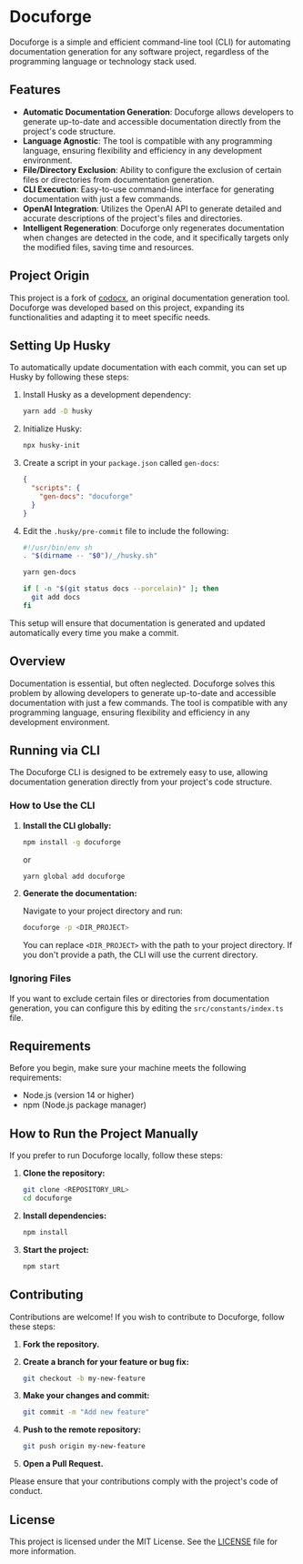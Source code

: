 # Docuforge

Docuforge is a simple and efficient command-line tool (CLI) for automating documentation generation for any software project, regardless of the programming language or technology stack used.

## Features

- **Automatic Documentation Generation**: Docuforge allows developers to generate up-to-date and accessible documentation directly from the project's code structure.
- **Language Agnostic**: The tool is compatible with any programming language, ensuring flexibility and efficiency in any development environment.
- **File/Directory Exclusion**: Ability to configure the exclusion of certain files or directories from documentation generation.
- **CLI Execution**: Easy-to-use command-line interface for generating documentation with just a few commands.
- **OpenAI Integration**: Utilizes the OpenAI API to generate detailed and accurate descriptions of the project's files and directories.
- **Intelligent Regeneration**: Docuforge only regenerates documentation when changes are detected in the code, and it specifically targets only the modified files, saving time and resources.

## Project Origin

This project is a fork of [codocx](https://github.com/jefferson-calmon/codocx), an original documentation generation tool. Docuforge was developed based on this project, expanding its functionalities and adapting it to meet specific needs.

## Setting Up Husky

To automatically update documentation with each commit, you can set up Husky by following these steps:

1. Install Husky as a development dependency:

    ```bash
    yarn add -D husky
    ```

2. Initialize Husky:

    ```bash
    npx husky-init
    ```

3. Create a script in your `package.json` called `gen-docs`:

    ```json
    {
      "scripts": {
        "gen-docs": "docuforge"
      }
    }
    ```

4. Edit the `.husky/pre-commit` file to include the following:

    ```sh
    #!/usr/bin/env sh
    . "$(dirname -- "$0")/_/husky.sh"

    yarn gen-docs

    if [ -n "$(git status docs --porcelain)" ]; then
      git add docs
    fi
    ```

This setup will ensure that documentation is generated and updated automatically every time you make a commit.

## Overview

Documentation is essential, but often neglected. Docuforge solves this problem by allowing developers to generate up-to-date and accessible documentation with just a few commands. The tool is compatible with any programming language, ensuring flexibility and efficiency in any development environment.

## Running via CLI

The Docuforge CLI is designed to be extremely easy to use, allowing documentation generation directly from your project's code structure.

### How to Use the CLI

1. **Install the CLI globally:**

    ```bash
    npm install -g docuforge
    ```
    or
    ```bash
    yarn global add docuforge
    ```

2. **Generate the documentation:**

    Navigate to your project directory and run:

    ```bash
    docuforge -p <DIR_PROJECT>
    ```

    You can replace `<DIR_PROJECT>` with the path to your project directory. If you don't provide a path, the CLI will use the current directory.

### Ignoring Files

If you want to exclude certain files or directories from documentation generation, you can configure this by editing the `src/constants/index.ts` file.

## Requirements

Before you begin, make sure your machine meets the following requirements:

-   Node.js (version 14 or higher)
-   npm (Node.js package manager)

## How to Run the Project Manually

If you prefer to run Docuforge locally, follow these steps:

1. **Clone the repository:**

    ```bash
    git clone <REPOSITORY_URL>
    cd docuforge
    ```

2. **Install dependencies:**

    ```bash
    npm install
    ```

3. **Start the project:**

    ```bash
    npm start
    ```

## Contributing

Contributions are welcome! If you wish to contribute to Docuforge, follow these steps:

1. **Fork the repository.**
2. **Create a branch for your feature or bug fix:**

    ```bash
    git checkout -b my-new-feature
    ```

3. **Make your changes and commit:**

    ```bash
    git commit -m "Add new feature"
    ```

4. **Push to the remote repository:**

    ```bash
    git push origin my-new-feature
    ```

5. **Open a Pull Request.**

Please ensure that your contributions comply with the project's code of conduct.

## License

This project is licensed under the MIT License. See the [LICENSE](./LICENSE) file for more information.
